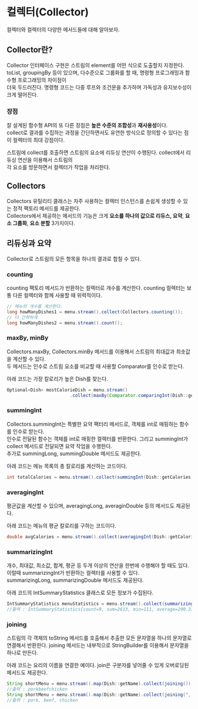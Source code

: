 # 컬렉터(Collector)
컬렉터와 컬렉터의 다양한 메서드들에 대해 알아보자.
## Collector란?
Collector 인터페이스 구현은 스트림의 element를 어떤 식으로 도출할지 지정한다.  
toList, groupingBy 등이 있으며, 다수준으로 그룹화를 할 때, 명령형 프로그래밍과 함수형 프로그래밍의 차이점이  
더욱 두드러진다. 명령형 코드는 다중 루프와 조건문을 추가하며 가독성과 유지보수성이 크게 떨어진다.  

### 장점
잘 설계된 함수형 API의 또 다른 장점은 **높은 수준의 조합성**과 **재사용성**이다.  
collect로 결과를 수집하는 과정을 간단하면서도 유연한 방식으로 정의할 수 있다는 점이 컬렉터의 최대 강점이다.  

스트림에 collect를 호출하면 스트림의 요소에 리듀싱 연산이 수행된다. collect에서 리듀싱 연산을 이용해서 스트림의  
각 요소를 방문하면서 컬렉터가 작업을 처리한다.

## Collectors
Collectors 유틸리티 클래스는 자주 사용하는 컬렉터 인스턴스를 손쉽게 생성할 수 있는 정적 팩토리 메서드를 제공한다.  
Collectors에서 제공하는 메서드의 기능은 크게 **요소를 하나의 값으로 리듀스, 요약**, **요소 그룹화**, **요소 분할** 3가지이다.

## 리듀싱과 요약
Collector로 스트림의 모든 항목을 하나의 결과로 합칠 수 있다.

### counting
counting 팩토리 메서드가 반환하는 컬렉터로 개수를 계산한다. counting 컬렉터는 보통 다른 컬렉터와 함께 사용할 때 위력적이다.  
``` java
// 메뉴의 개수를 계산한다.
long howManyDishes1 = menu.stream().collect(Collectors.counting());
// 더 간략하게
long howManyDishes2 = menu.stream().count();
```

### maxBy, minBy
Collectors.maxBy, Collectors.minBy 메서드를 이용해서 스트림의 최대값과 최솟값을 계산할 수 있다.  
두 메서드는 인수로 스트림 요소를 비교할 때 사용할 Comparator를 인수로 받는다.  

아래 코드는 가장 칼로리가 높은 Dish를 찾는다. 

``` java
Optional<Dish> mostCalorieDish = menu.stream()
                        .collect(maxBy(Comparator.comparingInt(Dish::getCalories)));
```

### summingInt
Collectors.summingInt는 특별한 요약 팩터리 메서드로, 객체를 int로 매핑하는 함수를 인수로 받는다.  
인수로 전달된 함수는 객체를 int로 매핑한 컬렉터를 반환한다. 그리고 summingInt가 collect 메서드로 전달되면 요약 작업을 수행한다.  
추가로 summingLong, summingDouble 메서드도 제공한다.

아래 코드는 메뉴 목록의 총 칼로리를 계산하는 코드이다.

``` java
int totalCalories = menu.stream().collect(summingInt(Dish::getCalories));
```

### averagingInt
평균값을 계산할 수 있으며, averagingLong, averaginDouble 등의 메서드도 제공된다.  

아래 코드는 메뉴의 평균 칼로리를 구하는 코드이다.

``` java
double avgCalories = menu.stream().collect(averagingInt(Dish::getCalories));
```
### summarizingInt
개수, 최대값, 최소값, 합계, 평균 등 두개 이상의 연산을 한번에 수행해야 할 때도 있다.  
이럴때 summarizingInt가 반환하는 컬렉터를 사용할 수 있다.  
summarizingLong, summarizingDouble 메서드도 제공된다.

아래 코드의 IntSummaryStatistics 클래스로 모든 정보가 수집된다.

``` java
IntSummaryStatistics menuStatistics = menu.stream().collect(summarizingInt(Dish::getCalories));
//출력 : IntSummaryStatistics{count=9, sum=2613, min=111, average=290.333333, max=400}
```

### joining
스트림의 각 객체의 toString 메서드를 호출해서 추출한 모든 문자열을 하나의 문자열로 연결해서 반환한다.
joining 메서드는 내부적으로 StringBuilder를 이용해서 문자열을 하나로 만든다.

아래 코드는 요리의 이름을 연결한 예이다. join은 구분자를 넣어줄 수 있게 오버로딩된 메서드도 제공한다.

``` java
String shortMenu = menu.stream().map(Dish::getName).collect(joining());
//출력 : porkbeefchicken
String shortMenu = menu.stream().map(Dish::getName).collect(joining(", "));
//출력 : pork, beef, chicken
```

